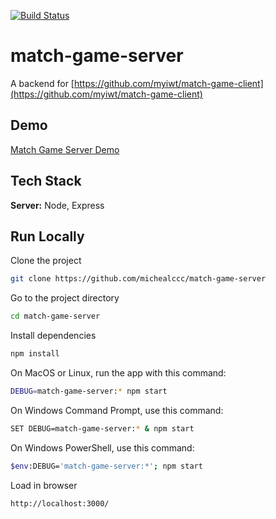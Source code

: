 [![Build Status](https://travis-ci.com/michealccc/match-game-server.svg?token=1RAYjFYZCDh9EfCiHC4M&branch=develop)](https://travis-ci.com/michealccc/match-game-server)

# match-game-server

A backend for [https://github.com/myiwt/match-game-client](https://github.com/myiwt/match-game-client)


## Demo

[Match Game Server Demo](https://match-game-server.herokuapp.com/)

## Tech Stack

**Server:** Node, Express

  
## Run Locally

Clone the project

```bash
git clone https://github.com/michealccc/match-game-server
```

Go to the project directory

```bash
cd match-game-server
```

Install dependencies

```bash
npm install
```

On MacOS or Linux, run the app with this command:
```bash
DEBUG=match-game-server:* npm start
```

On Windows Command Prompt, use this command:
```bash
SET DEBUG=match-game-server:* & npm start
```

On Windows PowerShell, use this command:
```bash
$env:DEBUG='match-game-server:*'; npm start
```

Load in browser

```bash
http://localhost:3000/
```
